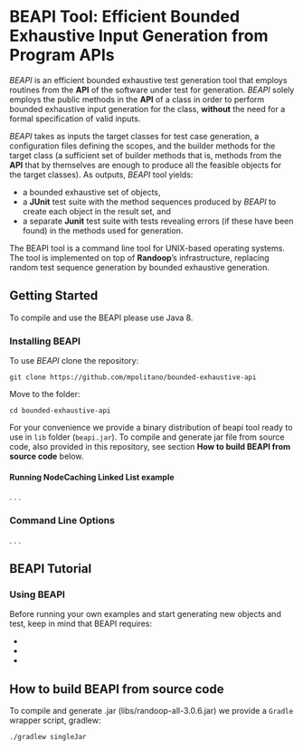 # BEAPI Tool: Efficient Bounded Exhaustive Input Generation from Program APIs

*BEAPI* is an efficient bounded exhaustive test generation tool that employs routines from the **API** of the software under test for generation. *BEAPI* solely employs the public methods in the **API** of a class in order to perform bounded exhaustive input generation for the class, **without** the need for a formal specification of valid inputs. 


*BEAPI* takes as inputs the target classes for test case generation, a configuration files defining the scopes, and the builder methods for the target class (a sufficient set of builder methods that is, methods from the **API** that by themselves are enough to produce all the feasible objects for the target classes). As outputs, *BEAPI* tool yields:
- a bounded exhaustive set of objects,
- a **JUnit**  test suite with the method sequences produced by *BEAPI* to create each object in the result set, and
- a separate **Junit** test suite with tests revealing errors (if these have been found) in the methods used for generation.

The BEAPI tool is a command line tool for UNIX-based operating systems. The tool is implemented on top of **Randoop**’s infrastructure, replacing random test sequence generation by bounded exhaustive generation.

## Getting Started

To compile and use the BEAPI please use Java 8.


### Installing BEAPI

To use  *BEAPI* clone the repository:

```
git clone https://github.com/mpolitano/bounded-exhaustive-api
```
Move to the folder:

```
cd bounded-exhaustive-api
```
For your convenience we provide a  binary distribution of beapi tool ready to use in ```lib``` folder (```beapi.jar```). To compile and generate  jar file from source code, also provided in this repository, see section **How to build BEAPI from source code** below.




#### Running NodeCaching Linked List example

. . .
### Command Line Options
. . .
## BEAPI Tutorial

### Using BEAPI

Before running your own examples and start generating new objects and test, keep in mind that BEAPI requires:

- 
-
-
## How to build BEAPI from source code

To compile and generate .jar (libs/randoop-all-3.0.6.jar)  we provide a ```Gradle``` wrapper script, gradlew:

```
./gradlew singleJar
```

